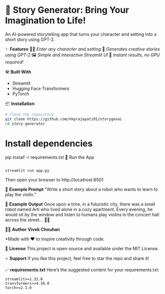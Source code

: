 # 📖 Story Generator: Bring Your Imagination to Life!

An AI-powered storytelling app that turns your character and setting into a short story using GPT-2.

✨ **Features**
🧙‍♂️ *Enter any character and setting*
🤖 *Generates creative stories using GPT-2*
🖼️ *Simple and interactive Streamlit UI*
🚀 *Instant results, no GPU required!*

🛠️ **Built With**
* Streamlit
* Hugging Face Transformers
* PyTorch

📦 **Installation**
```bash
# Clone the repository
git clone https://github.com/nkprajapati01/storygenai
cd story-generator
```
# Install dependencies
pip install -r requirements.txt
🚀 Run the App
```bash

streamlit run app.py
```
Then open your browser to http://localhost:8501

🧙 **Example Prompt**
"Write a short story about a robot who wants to learn to play the violin."

📜 **Example Output**
Once upon a time, in a futuristic city, there was a small robot named Arti who lived alone in a cozy apartment. Every evening, he would sit by the window and listen to humans play violins in the concert hall across the street... 🎻✨

👨‍🎨 **Author**
**Vivek Chouhan**

*Made with ❤️ to inspire creativity through code.

📄 **License**
This project is open-source and available under the MIT License.

⭐️ **Support**
If you like this project, feel free to star the repo and share it!

✅ **requirements.txt**
Here’s the suggested content for your requirements.txt:
```text 
streamlit>=1.32.0
transformers>=4.38.0
torch>=2.1.0
```
